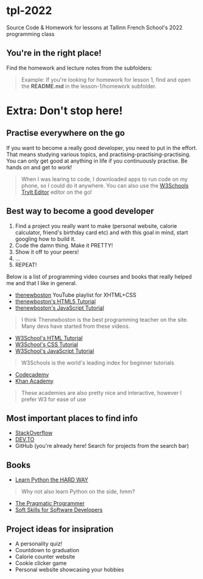 # tpl-2022
Source Code &amp; Homework for lessons at Tallinn French School's 2022 programming class

## You're in the right place!
Find the homework and lecture notes from the subfolders:
> Example: If you're looking for homework for lesson 1, find and open the **README.md** in the lesson-1/homework subfolder.

# Extra: Don't stop here!
## Practise everywhere on the go
If you want to become a really good developer, you need to put in the effort. That means studying various topics, and practising-practising-practising. You can only get good at anything in life if you continuously practise. Be hands on and get to work!
> When I was learing to code, I downloaded apps to run code on my phone, so I could do it anywhere. You can also use the [W3Schools TryIt Editor](https://www.w3schools.com/tryit/tryit.asp?filename=tryhtml_hello) editor on the go!

## Best way to become a good developer
1. Find a project you really want to make (personal website, calorie calculator, friend's birthday card etc) and with this goal in mind, start googling how to build it.
2. Code the damn thing. Make it PRETTY!
3. Show it off to your peers!
4. ...
5. REPEAT!


Below is a list of programming video courses and books that really helped me and that I like in general.
* [thenewboston](https://www.youtube.com/watch?v=cqszz_OfAFQ&list=PLC1322B5A0180C946&ab_channel=thenewboston) YouTube playlist for XHTML+CSS
* [thenewboston\'s HTML5 Tutorial](https://www.youtube.com/watch?v=Mp0f0zTPLec&list=PL081AC329706B2953&ab_channel=thenewboston)
* [thenewboston\'s JavaScript Tutorial](https://www.youtube.com/watch?v=yQaAGmHNn9s&list=PL46F0A159EC02DF82&ab_channel=thenewboston)
> I think Thenewboston is the best programming teacher on the site. Many devs have started from these videos.
* [W3School\'s HTML Tutorial](https://www.w3schools.com/html)
* [W3School\'s CSS Tutorial](https://www.w3schools.com/css/default.asp)
* [W3School\'s JavaScript Tutorial](https://www.w3schools.com/js/default.asp)
> W3Schools is the world's leading index for beginner tutorials
* [Codecademy](https://www.codecademy.com/)
* [Khan Academy](https://www.khanacademy.org/computing/computer-programming/html-css)
> These academies are also pretty nice and interactive, however I prefer W3 for ease of use

## Most important places to find info
* [StackOverflow](https://www.stackoverflow.com)
* [DEV.TO](https://dev.to/)
* GitHub (you're already here! Search for projects from the search bar)

## Books
* [Learn Python the HARD WAY](https://learnpythonthehardway.org/python3/ex0.html)
> Why not also learn Python on the side, hmm?
* [The Pragmatic Programmer](https://www.amazon.com/Pragmatic-Programmer-Journeyman-Master/dp/020161622X)
* [Soft Skills for Software Developers](https://www.amazon.com/Soft-Skills-software-developers-manual/dp/1617292397)

## Project ideas for insipration
* A personality quiz!
* Countdown to graduation
* Calorie counter website
* Cookie clicker game
* Personal website showcasing your hobbies